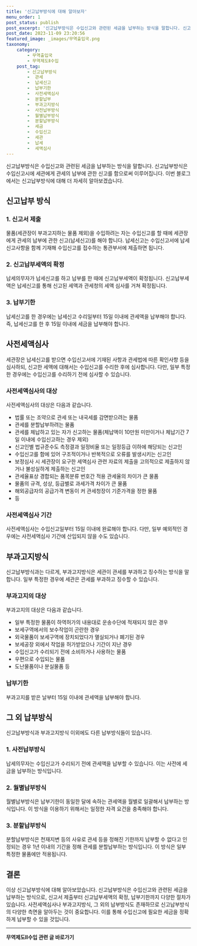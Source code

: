 ```yaml
---
title: '신고납부방식에 대해 알아보자'
menu_order: 1
post_status: publish
post_excerpt: '신고납부방식은 수입신고와 관련된 세금을 납부하는 방식을 말합니다. 신고납부방식은 수입신고시에 세관에게 관세의 납부에 관한 신고를 함으로써 이루어집니다. 이번 블로그에서는 신고납부방식에 대해 더 자세히 알아보겠습니다.'
post_date: 2023-11-09 23:20:56
featured_image: _images/무역출입국.png
taxonomy:
    category:
        - 무역출입국
        - 무역제도Ⅱ수입
    post_tag:
        - 신고납부방식
        -  관세
        -  납세신고
        -  납부기한
        -  사전세액심사
        -  분할납부
        -  부과고지방식
        -  사전납부방식
        -  월별납부방식
        -  분할납부방식
        -  세금
        -  수입신고
        -  세관
        -  납세
        -  세액심사
---
```



신고납부방식은 수입신고와 관련된 세금을 납부하는 방식을 말합니다. 신고납부방식은 수입신고시에 세관에게 관세의 납부에 관한 신고를 함으로써 이루어집니다. 이번 블로그에서는 신고납부방식에 대해 더 자세히 알아보겠습니다.

## 신고납부 방식

### 1. 신고서 제출

물품(세관장이 부과고지하는 물품 제외)을 수입하려는 자는 수입신고를 할 때에 세관장에게 관세의 납부에 관한 신고(납세신고)를 해야 합니다. 납세신고는 수입신고서에 납세신고사항을 함께 기재해 수입신고를 접수하는 통관부서에 제출하면 됩니다.

### 2. 신고납부세액의 확정

납세의무자가 납세신고를 하고 납부를 한 때에 신고납부세액이 확정됩니다. 신고납부세액은 납세신고를 통해 신고된 세액과 관세청의 세액 심사를 거쳐 확정됩니다.

### 3. 납부기한

납세신고를 한 경우에는 납세신고 수리일부터 15일 이내에 관세액을 납부해야 합니다. 즉, 납세신고를 한 후 15일 이내에 세금을 납부해야 합니다.

## 사전세액심사

세관장은 납세신고를 받으면 수입신고서에 기재된 사항과 관세법에 따른 확인사항 등을 심사하되, 신고한 세액에 대해서는 수입신고를 수리한 후에 심사합니다. 다만, 일부 특정한 경우에는 수입신고를 수리하기 전에 심사할 수 있습니다.

### 사전세액심사의 대상

사전세액심사의 대상은 다음과 같습니다.

- 법률 또는 조약으로 관세 또는 내국세를 감면받으려는 물품
- 관세를 분할납부하려는 물품
- 관세를 체납하고 있는 자가 신고하는 물품(체납액이 10만원 미만이거나 체납기간 7일 이내에 수입신고하는 경우 제외)
- 신고인별 법규준수도 측정결과 일정비율 또는 일정등급 이하에 해당되는 신고인
- 수입신고를 함에 있어 구조적이거나 반복적으로 오류를 발생시키는 신고인
- 보정심사 시 세관장이 요구한 세액심사 관련 자료의 제출을 고의적으로 제출하지 않거나 불성실하게 제출하는 신고인
- 관세율표상 경합되는 품목분류 번호간 적용 관세율의 차이가 큰 물품
- 물품의 규격, 성상, 등급별로 과세가격 차이가 큰 물품
- 해외공급자의 공급가격 변동이 커 관세청장이 기준가격을 정한 물품
- 등

### 사전세액심사 기간

사전세액심사는 수입신고일부터 15일 이내에 완료해야 합니다. 다만, 일부 예외적인 경우에는 사전세액심사 기간에 산입되지 않을 수도 있습니다.

## 부과고지방식

신고납부방식과는 다르게, 부과고지방식은 세관이 관세를 부과하고 징수하는 방식을 말합니다. 일부 특정한 경우에 세관은 관세를 부과하고 징수할 수 있습니다.

### 부과고지의 대상

부과고지의 대상은 다음과 같습니다.

- 일부 특정한 물품이 하역허가의 내용대로 운송수단에 적재되지 않은 경우
- 보세구역에서의 보수작업이 곤란한 경우
- 외국물품이 보세구역에 장치되었다가 멸실되거나 폐기된 경우
- 보세공장 외에서 작업을 허가받았으나 기간이 지난 경우
- 수입신고가 수리되기 전에 소비하거나 사용하는 물품
- 우편으로 수입되는 물품
- 도난물품이나 분실물품 등

### 납부기한

부과고지를 받은 날부터 15일 이내에 관세액을 납부해야 합니다.

## 그 외 납부방식

신고납부방식과 부과고지방식 이외에도 다른 납부방식들이 있습니다.

### 1. 사전납부방식

납세의무자는 수입신고가 수리되기 전에 관세액을 납부할 수 있습니다. 이는 사전에 세금을 납부하는 방식입니다.

### 2. 월별납부방식

월별납부방식은 납부기한이 동일한 달에 속하는 관세액을 월별로 일괄해서 납부하는 방식입니다. 이 방식을 이용하기 위해서는 일정한 자격 요건을 충족해야 합니다.

### 3. 분할납부방식

분할납부방식은 천재지변 등의 사유로 관세 등을 정해진 기한까지 납부할 수 없다고 인정되는 경우 1년 이내의 기간을 정해 관세를 분할납부하는 방식입니다. 이 방식은 일부 특정한 물품에만 적용됩니다.

## 결론

이상 신고납부방식에 대해 알아보았습니다. 신고납부방식은 수입신고와 관련된 세금을 납부하는 방식으로, 신고서 제출부터 신고납부세액의 확정, 납부기한까지 다양한 절차가 있습니다. 사전세액심사나 부과고지방식, 그 외의 납부방식도 존재하므로 신고납부방식의 다양한 측면을 알아두는 것이 중요합니다. 이를 통해 수입신고에 필요한 세금을 정확하게 납부할 수 있을 것입니다.
<!-- wp:separator -->
<hr class="wp-block-separator has-alpha-channel-opacity"/>
<!-- /wp:separator -->

<!-- wp:group {"backgroundColor":"base","layout":{"type":"constrained"}} -->
<div class="wp-block-group has-base-background-color has-background"><!-- wp:paragraph {"align":"center","fontSize":"medium"} -->
<p class="has-text-align-center has-large-font-size"><strong>무역제도Ⅱ수입 관련 글 바로가기</strong></p>
<!-- /wp:paragraph -->


<!-- wp:latest-posts
{"categories":[{"id":14432,"count":19,"description":"","link":"https://uknowlaw.com/category/%eb%ac%b4%ec%97%ad%ec%a0%9c%eb%8f%84%e2%85%b1%ec%88%98%ec%9e%85/","name":"무역제도Ⅱ수입","slug":"무역제도Ⅱ수입","taxonomy":"category","parent":0,"meta":[],"_links":{"self":[{"href":"https://uknowlaw.com/wp-json/wp/v2/categories/14432"}],"collection":[{"href":"https://uknowlaw.com/wp-json/wp/v2/categories"}],"about":[{"href":"https://uknowlaw.com/wp-json/wp/v2/taxonomies/category"}],"wp:post_type":[{"href":"https://uknowlaw.com/wp-json/wp/v2/posts?categories=14432"}],"curies":[{"name":"wp","href":"https://api.w.org/{rel}","templated":true}]}}],"postsToShow":100,"excerptLength":28,"postLayout":"grid","columns":2,"featuredImageAlign":"left","featuredImageSizeSlug":"large","fontSize":"small"} /--></div>
<!-- /wp:group -->
